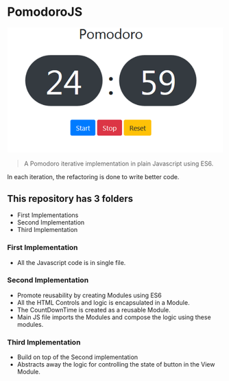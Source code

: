 # PomodoroJS

![](Pomodoro.png)

>A Pomodoro iterative implementation in plain Javascript using ES6.

In each iteration, the refactoring is done to write better code.

## This repository has 3 folders

* First Implementations
* Second Implementation
* Third Implementation

### First Implementation

* All the Javascript code is in single file.

### Second Implementation

* Promote reusability by creating Modules using ES6
* All the HTML Controls and logic is encapsulated in a Module.
* The CountDownTime is created as a reusable Module.
* Main JS file imports the Modules and compose the logic using these modules.

### Third Implementation

* Build on top of the Second implementation
* Abstracts away the logic for controlling the state of button in the View Module.


